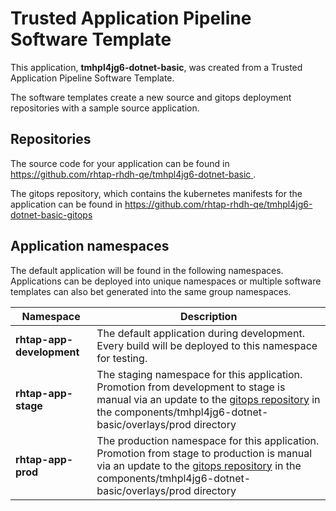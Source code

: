 # Trusted Application Pipeline Software Template

This application, **tmhpl4jg6-dotnet-basic**, was created from a Trusted Application Pipeline Software Template.

The software templates create a new source and gitops deployment repositories with a sample source application. 

## Repositories

The source code for your application can be found in [https://github.com/rhtap-rhdh-qe/tmhpl4jg6-dotnet-basic ](https://github.com/rhtap-rhdh-qe/tmhpl4jg6-dotnet-basic ).
 
The gitops repository, which contains the kubernetes manifests for the application can be found in 
[https://github.com/rhtap-rhdh-qe/tmhpl4jg6-dotnet-basic-gitops ](https://github.com/rhtap-rhdh-qe/tmhpl4jg6-dotnet-basic-gitops ) 

## Application namespaces 

The default application will be found in the following namespaces. Applications can be deployed into unique namespaces or multiple software templates can also bet generated into the same group namespaces.  

|  Namespace   |  Description   |  
| -------- | -------- |   
| **rhtap-app-development** | The default application during development. Every build will be deployed to this namespace for testing. | 
| **rhtap-app-stage** | The staging namespace for this application. Promotion from development to stage is manual via an update to the [gitops repository](https://github.com/rhtap-rhdh-qe/tmhpl4jg6-dotnet-basic-gitops ) in the components/tmhpl4jg6-dotnet-basic/overlays/prod directory |  
| **rhtap-app-prod** | The production namespace for this application. Promotion from stage to production is manual via an update to the [gitops repository](https://github.com/rhtap-rhdh-qe/tmhpl4jg6-dotnet-basic-gitops ) in the components/tmhpl4jg6-dotnet-basic/overlays/prod directory | 